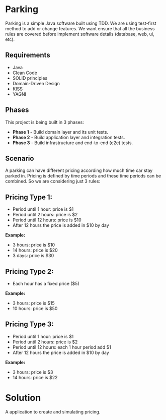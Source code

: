 # Parking
Parking is a simple Java software built using TDD. We are using test-first method to add or change features. We want ensure that all the business rules are covered before implement software details (database, web, ui, etc).

## Requirements
* Java
* Clean Code
* SOLID principles
* Domain-Driven Design
* KISS
* YAGNI

## Phases
This project is being built in 3 phases:

+ <b>Phase 1</b> - Build domain layer and its unit tests.
+ <b>Phase 2</b> - Build application layer and integration tests.
+ <b>Phase 3</b> - Build infrastructure and end-to-end (e2e) tests.

## Scenario
A parking can have different pricing according how much time car stay parked in. Pricing is defined by time periods and these time periods can be combined. So we are considering just 3 rules:

## Pricing Type 1: 
+ Period until 1 hour: price is $1
+ Period until 2 hours: price is $2
+ Period until 12 hours: price is $10 
+ After 12 hours the price is added in $10 by day
 
<b>Example:</b>  
+ 3 hours: price is $10
+ 14 hours: price is $20 
+ 3 days: price is $30 

## Pricing Type 2: 
+ Each hour has a fixed price ($5)
 
<b>Example:</b> 
+ 3 hours: price is $15
+ 10 hours: price is $50

## Pricing Type 3: 
+ Period until 1 hour: price is $1
+ Period until 2 hours: price is $2
+ Period until 12 hours: each 1 hour period add $1 
+ After 12 hours the price is added in $10 by day
 
<b>Example:</b>  
+ 3 hours: price is $3
+ 14 hours: price is $22 

# Solution
A application to create and simulating pricing.
